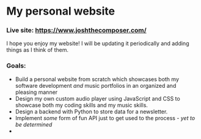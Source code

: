 # My personal website
### Live site: https://www.joshthecomposer.com/
I hope you enjoy my website! I will be updating it periodically and adding things as I think of them.
### Goals:
* Build a personal website from scratch which showcases both my software development *and* music portfolios in an organized and pleasing manner
* Design my own custom audio player using JavaScript and CSS to showcase both my coding skills and my music skills.
* Design a backend with Python to store data for a newsletter.
* Implement *some* form of fun API just to get used to the process - *yet to be determined*
* 

